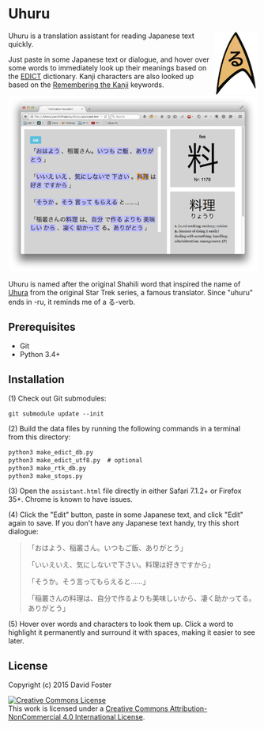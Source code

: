 # Uhuru

<img src="README/icon-narrow.png" title="Uhuru icon" align="right" />

Uhuru is a translation assistant for reading Japanese text quickly.

Just paste in some Japanese text or dialogue, and hover over some words
to immediately look up their meanings based on the [EDICT] dictionary.
Kanji characters are also looked up based on the [Remembering the Kanji]
keywords.

<img src="README/screenshot.png" />

Uhuru is named after the original Shahili word that inspired the
name of [Uhura] from the original Star Trek series, a famous translator.
Since "uhuru" ends in -ru, it reminds me of a る-verb.

[Uhura]: https://en.wikipedia.org/wiki/Uhura
[EDICT]: http://www.edrdg.org/jmdict/edict.html
[Remembering the Kanji]: https://en.wikipedia.org/wiki/Remembering_the_Kanji_and_Remembering_the_Hanzi

## Prerequisites

* Git
* Python 3.4+

## Installation

(1) Check out Git submodules:

```
git submodule update --init
```

(2) Build the data files by running the following commands in a terminal from this directory:

```
python3 make_edict_db.py
python3 make_edict_utf8.py  # optional
python3 make_rtk_db.py
python3 make_stops.py
```

(3) Open the `assistant.html` file directly in either Safari 7.1.2+ or Firefox 35+. Chrome is known to have issues.

(4) Click the "Edit" button, paste in some Japanese text, and click "Edit" again to save. If you don't have any Japanese text handy, try this short dialogue:

> 「おはよう、稲叢さん。いつもご飯、ありがとう」
> 
> 「いいえいえ、気にしないで下さい。料理は好きですから」
> 
> 「そうか。そう言ってもらえると……」
> 
> 「稲叢さんの料理は、自分で作るよりも美味しいから、凄く助かってる。ありがとう」

(5) Hover over words and characters to look them up. Click a word to highlight it permanently and surround it with spaces, making it easier to see later.

## License

Copyright (c) 2015 David Foster

<a rel="license" href="http://creativecommons.org/licenses/by-nc/4.0/"><img alt="Creative Commons License" style="border-width:0" src="https://i.creativecommons.org/l/by-nc/4.0/88x31.png" /></a><br />This work is licensed under a <a rel="license" href="http://creativecommons.org/licenses/by-nc/4.0/">Creative Commons Attribution-NonCommercial 4.0 International License</a>.
